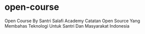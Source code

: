 # open-course
Open Course By Santri Salafi Academy Catatan Open Source Yang Membahas Teknologi Untuk Santri Dan Masyarakat Indonesia
